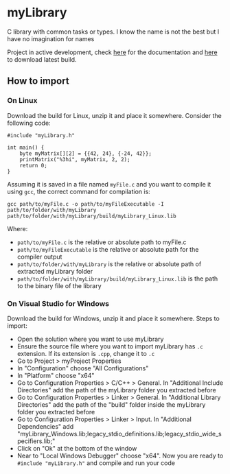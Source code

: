 # myLibrary
C library with common tasks or types. I know the name is not the best but I have no imagination for names

Project in active development, check [here](https://catomaior.github.io/myLibrary/) for the documentation and [here](https://github.com/CatoMaior/myLibrary/releases/tag/latest) to download latest build.

## How to import
### On Linux
Download the build for Linux, unzip it and place it somewhere. Consider the following code:

    #include "myLibrary.h"

    int main() {
        byte myMatrix[][2] = {{42, 24}, {-24, 42}};
        printMatrix("%3hi", myMatrix, 2, 2);
        return 0;
    }

Assuming it is saved in a file named `myFile.c` and you want to compile it using `gcc`, the correct command for compilation is:

    gcc path/to/myFile.c -o path/to/myFileExecutable -I path/to/folder/with/myLibrary path/to/folder/with/myLibrary/build/myLibrary_Linux.lib

Where:
 - `path/to/myFile.c` is the relative or absolute path to myFile.c
 - `path/to/myFileExecutable` is the relative or absolute path for the compiler output
 - `path/to/folder/with/myLibrary` is the relative or absolute path of extracted myLibrary folder
 - `path/to/folder/with/myLibrary/build/myLibrary_Linux.lib` is the path to the binary file of the library

### On Visual Studio for Windows
Download the build for Windows, unzip it and place it somewhere. Steps to import:
 - Open the solution where you want to use myLibrary
 - Ensure the source file where you want to import myLibrary has `.c` extension. If its extension is `.cpp`, change it to `.c`
 - Go to Project > myProject Properties
 - In "Configuration" choose "All Configurations"
 - In "Platform" choose "x64"
 - Go to Configuration Properties > C/C++ > General. In "Additional Include Directories" add the path of the myLibrary folder you extracted before
 - Go to Configuration Properties > Linker > General. In "Additional Library Directories" add the path of the "build" folder inside the myLibrary folder you extracted before
 - Go to Configuration Properties > Linker > Input. In "Additional Dependencies" add "myLibrary_Windows.lib;legacy_stdio_definitions.lib;legacy_stdio_wide_specifiers.lib;"
 - Click on "Ok" at the bottom of the window
 - Near to "Local Windows Debugger" choose "x64". Now you are ready to `#include "myLibrary.h"` and compile and run your code
